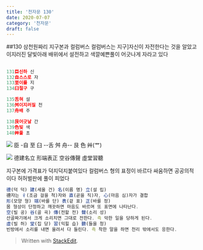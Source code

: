 ```yaml
---
title: '천자문 130'
date: 2020-07-07
category: '천자문'
draft: false
---
```

  ##130 삼천원짜리 지구본과 컬럼버스
  컬럼버스는 지구]자신이  자전한다는 것을 알았고
  이지러진 달빛아래 배위에서 설전하고
  색깔예쁜풀이 어긋나게  자라고 있다
  

## 

```js
131臣신하 신
132自스스로 자
133至이를 지
134臼절구 구

135舌혀 설
136舛이지러질 천
137舟배 주

138艮어긋날 간
139色빛 색
140艸풀 초
```
![](https://i.ibb.co/f2gc0N9/2020-07-08-10-43-29.png)
臣 -自 至 臼 --舌 舛 舟-- 艮 色 艸(艹)


![](https://i.ibb.co/wBzV0DP/2020-07-08-11-00-48.png)
德建名立  形端表正
空谷傳聲  虛堂習聽

지구본에 가격표가  덕지덕지붙여있다
컬럼버스 형의 표정이 바르다
싸움하면 공공의적이다 
허허벌판에 풀이 피었다

```js
德(덕 덕) 建(세울 건) 名(이름 명) 立(설 립)
德자는 彳(조금 걸을 척)자와 直(곧을 직)자, 心(마음 심)자가 결합
形(모양 형) 端(바를 단) 表(겉 표) 正(바를 정)
몸 형상이 단정하고 깨끗하면 마음도 바르며 또 표면에 나타난다.
空(빌 공) 谷(골 곡) 傳(전할 전) 聲(소리 성)
산골짜기에서 크게 소리치면 그대로 전한다. 즉 악한 일을 당하게 된다.
虛(빌 허) 堂(집 당) 習(익힐 습) 聽(들을 청)
빈방에서 소리를 내면 울려서 다 들린다. 즉 착한 말을 하면 천리 밖에서도 응한다.
```


> Written with [StackEdit](https://stackedit.io/).
<!--stackedit_data:
eyJoaXN0b3J5IjpbNTM5NzMyOTg4LC0xODY4ODA4NjQ1LDE3Nj
k1OTg0NzIsLTE1MjEyOTQwMjQsODc1MDk2NjM3LC0yNjUxNjAz
MjBdfQ==
-->